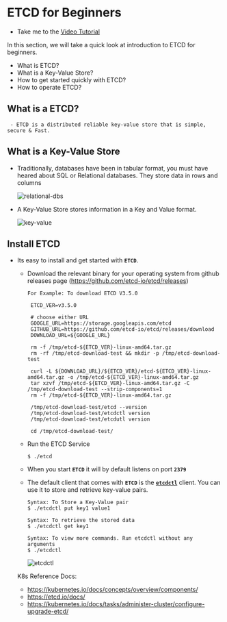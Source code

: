 # ETCD for Beginners
  - Take me to the [Video Tutorial](https://kodekloud.com/topic/etcd-for-beginners/)

  In this section, we will take a quick look at introduction to ETCD for beginners. 
  - What is ETCD?
  - What is a Key-Value Store?
  - How to get started quickly with ETCD?
  - How to operate ETCD?
  
 ## What is a ETCD?
     - ETCD is a distributed reliable key-value store that is simple, secure & Fast.
     
## What is a Key-Value Store
   - Traditionally, databases have been in tabular format, you must have heared about SQL or Relational databases. They store data in rows and columns
       
     ![relational-dbs](../../images/relational-dbs.PNG)
     
   - A Key-Value Store stores information in a Key and Value format.
       
     ![key-value](../../images/key-value.PNG)
       
## Install ETCD
   - Its easy to install and get started with **`ETCD`**.
     - Download the relevant binary for your operating system from github releases page (https://github.com/etcd-io/etcd/releases)
       ```
       For Example: To download ETCD V3.5.0
         
        ETCD_VER=v3.5.0

        # choose either URL
        GOOGLE_URL=https://storage.googleapis.com/etcd
        GITHUB_URL=https://github.com/etcd-io/etcd/releases/download
        DOWNLOAD_URL=${GOOGLE_URL}

        rm -f /tmp/etcd-${ETCD_VER}-linux-amd64.tar.gz
        rm -rf /tmp/etcd-download-test && mkdir -p /tmp/etcd-download-test

        curl -L ${DOWNLOAD_URL}/${ETCD_VER}/etcd-${ETCD_VER}-linux-amd64.tar.gz -o /tmp/etcd-${ETCD_VER}-linux-amd64.tar.gz
        tar xzvf /tmp/etcd-${ETCD_VER}-linux-amd64.tar.gz -C /tmp/etcd-download-test --strip-components=1
        rm -f /tmp/etcd-${ETCD_VER}-linux-amd64.tar.gz

        /tmp/etcd-download-test/etcd --version
        /tmp/etcd-download-test/etcdctl version
        /tmp/etcd-download-test/etcdutl version
        
        cd /tmp/etcd-download-test/
       ```
     - Run the ETCD Service
       ```
       $ ./etcd
       ```
     - When you start **`ETCD`** it will by default listens on port **`2379`**
      - The default client that comes with **`ETCD`** is the [**`etcdctl`**](https://github.com/etcd-io/etcd/tree/main/etcdctl) client. You can use it to store and retrieve key-value pairs.
        ```
        Syntax: To Store a Key-Value pair
        $ ./etcdctl put key1 value1
        ```
        ```
        Syntax: To retrieve the stored data
        $ ./etcdctl get key1
        ```
        ```
        Syntax: To view more commands. Run etcdctl without any arguments
        $ ./etcdctl
        ```
        
        ![etcdctl](../../images/etcdctl.PNG)
        
       K8s Reference Docs:
       - https://kubernetes.io/docs/concepts/overview/components/
       - https://etcd.io/docs/
       - https://kubernetes.io/docs/tasks/administer-cluster/configure-upgrade-etcd/
       

